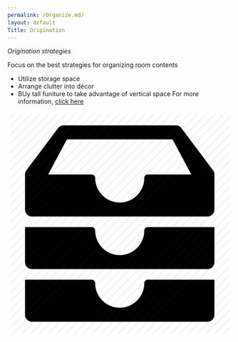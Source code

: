 ```yaml
---
permalink: /Organize.md/
layout: default
Title: Origination 
---
```


_Origination strategies_

Focus on the best strategies for organizing room contents 
			
- Utilize storage space
- Arrange clutter into décor 
- BUy tall funiture to take advantage of vertical space 
	  For more information, [click here ](http://www.popsugar.com/smart-living/Bedroom-Organization-Tips-22309085?stream_view=1#photo-22309094)
	 
 ![](/Images/orig.png)
